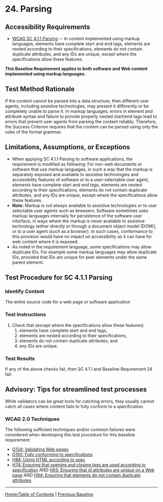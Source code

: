 # 24. Parsing
## Accessibility Requirements
* [WCAG SC 4.1.1 Parsing](http://www.w3.org/TR/UNDERSTANDING-WCAG20/ensure-compat-parses.html) -- In content implemented using markup languages, elements have complete start and end tags, elements are nested according to their specifications, elements do not contain duplicate attributes, and any IDs are unique, except where the specifications allow these features.

**This Baseline Requirement applies to both software and Web content implemented using markup languages.**

## Test Method Rationale
If the content cannot be parsed into a data structure, then different user agents, including assistive technologies, may present it differently or be completely unable to parse it. In markup languages, errors in element and attribute syntax and failure to provide properly nested start/end tags lead to errors that prevent user agents from parsing the content reliably. Therefore, the Success Criterion requires that the content can be parsed using only the rules of the formal grammar.

## Limitations, Assumptions, or Exceptions
* When applying SC 4.1.1 Parsing to software applications, the requirement is modified as following: For non-web documents or software that use markup languages, in such a way that the markup is separately exposed and available to assistive technologies and accessibility features of software or to a user-selectable user agent, elements have complete start and end tags, elements are nested according to their specifications, elements do not contain duplicate attributes, and any IDs are unique, except where the specifications allow these features.
* **Note:** Markup is not always available to assistive technologies or to user selectable user agents such as browsers. Software sometimes uses markup languages internally for persistence of the software user interface, in ways where the markup is never available to assistive technology (either directly or through a document object model (DOM)), or to a user agent (such as a browser). In such cases, conformance to this provision would have no impact on accessibility as it can have for web content where it is exposed.
* As noted in the requirement language, some specifications may allow duplicate IDs. For example some markup languages may allow duplicate IDs, provided that IDs are unique for peer elements under the same parent element.

## Test Procedure for SC 4.1.1 Parsing
### Identify Content
The entire source code for a web page or software application

### Test Instructions
1. Check that (except where the specifications allow these features)
    1. elements have complete start and end tags,
    1. elements are nested according to their specifications,
    1. elements do not contain duplicate attributes, and
    1. any IDs are unique.

### Test Results
If any of the above checks fail, then SC 4.1.1 and Baseline Requirement 24 fail.

## Advisory: Tips for streamlined test processes
While validators can be great tools for catching errors, they usually cannot catch all cases where content fails to fully conform to a specification. 

### WCAG 2.0 Techniques
The following sufficient techniques and/or common failures were considered when developing this test procedure for this baseline requirement:
* [G134: Validating Web pages](https://www.w3.org/TR/WCAG20-TECHS/G134.html)
* [G192: Fully conforming to specifications](https://www.w3.org/TR/WCAG20-TECHS/G192.html)
* [H88: Using HTML according to spec](https://www.w3.org/TR/WCAG20-TECHS/H88.html)
* [H74: Ensuring that opening and closing tags are used according to specification](https://www.w3.org/TR/WCAG20-TECHS/H74.html) AND [H93: Ensuring that id attributes are unique on a Web page](https://www.w3.org/TR/WCAG20-TECHS/H93.html) AND [H94: Ensuring that elements do not contain duplicate attributes](https://www.w3.org/TR/WCAG20-TECHS/H94.html)

----------------------------------------
[Home/Table of Contents](index.md) | [Previous Baseline](23MultipleWays.md)
